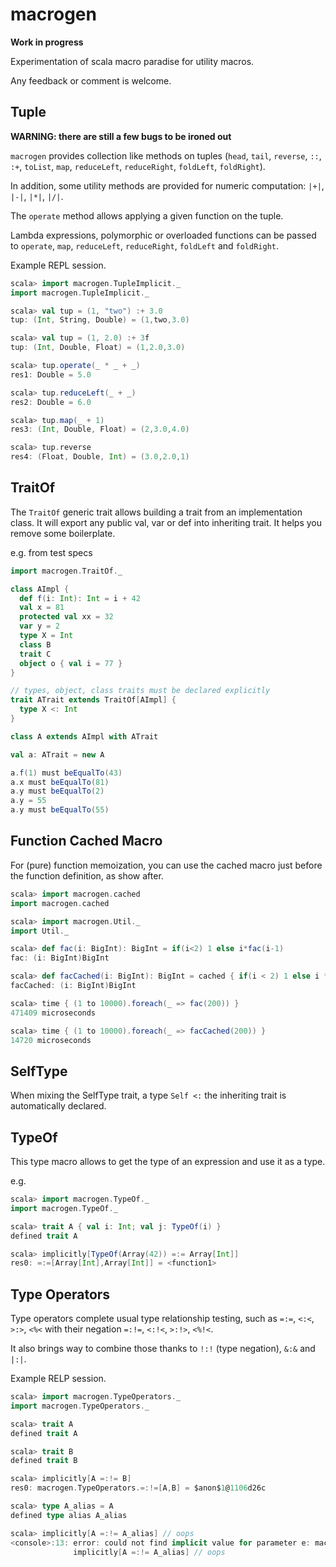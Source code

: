 macrogen
========

**Work in progress**

Experimentation of scala macro paradise for utility macros.

Any feedback or comment is welcome.

Tuple
-----

**WARNING: there are still a few bugs to be ironed out**

`macrogen` provides collection like methods on tuples (`head`, `tail`, `reverse`, `::`, `:+`, `toList`, `map`, `reduceLeft`, `reduceRight`, `foldLeft`, `foldRight`).

In addition, some utility methods are provided for numeric computation: `|+|`, `|-|`, `|*|`, `|/|`.

The `operate` method allows applying a given function on the tuple.

Lambda expressions, polymorphic or overloaded functions can be passed to `operate`, `map`, `reduceLeft`, `reduceRight`, `foldLeft` and `foldRight`.

Example REPL session.

```scala
scala> import macrogen.TupleImplicit._
import macrogen.TupleImplicit._

scala> val tup = (1, "two") :+ 3.0
tup: (Int, String, Double) = (1,two,3.0)

scala> val tup = (1, 2.0) :+ 3f
tup: (Int, Double, Float) = (1,2.0,3.0)

scala> tup.operate(_ * _ + _)
res1: Double = 5.0

scala> tup.reduceLeft(_ + _)
res2: Double = 6.0

scala> tup.map(_ + 1)
res3: (Int, Double, Float) = (2,3.0,4.0)

scala> tup.reverse
res4: (Float, Double, Int) = (3.0,2.0,1)
```

TraitOf
-------

The `TraitOf` generic trait allows building a trait from an implementation class. It will export any public val, var or def into inheriting trait. It helps you remove some boilerplate.

e.g. from test specs
```scala
import macrogen.TraitOf._

class AImpl {
  def f(i: Int): Int = i + 42
  val x = 81
  protected val xx = 32
  var y = 2
  type X = Int
  class B
  trait C
  object o { val i = 77 }
}

// types, object, class traits must be declared explicitly
trait ATrait extends TraitOf[AImpl] {
  type X <: Int
}

class A extends AImpl with ATrait

val a: ATrait = new A

a.f(1) must beEqualTo(43)
a.x must beEqualTo(81)
a.y must beEqualTo(2)
a.y = 55
a.y must beEqualTo(55)
```

Function Cached Macro
---------------------

For (pure) function memoization, you can use the cached macro just before the function definition, as
show after.

```scala
scala> import macrogen.cached
import macrogen.cached

scala> import macrogen.Util._
import Util._

scala> def fac(i: BigInt): BigInt = if(i<2) 1 else i*fac(i-1)
fac: (i: BigInt)BigInt

scala> def facCached(i: BigInt): BigInt = cached { if(i < 2) 1 else i * facCached(i - 1) }
facCached: (i: BigInt)BigInt

scala> time { (1 to 10000).foreach(_ => fac(200)) }
471409 microseconds

scala> time { (1 to 10000).foreach(_ => facCached(200)) }
14720 microseconds
```


SelfType
--------

When mixing the SelfType trait, a type `Self <:` the inheriting trait is automatically declared.  

TypeOf
------

This type macro allows to get the type of an expression and use it as a type.

e.g.
```scala
scala> import macrogen.TypeOf._
import macrogen.TypeOf._

scala> trait A { val i: Int; val j: TypeOf(i) }
defined trait A

scala> implicitly[TypeOf(Array(42)) =:= Array[Int]]
res0: =:=[Array[Int],Array[Int]] = <function1>
```


Type Operators
--------------

Type operators complete usual type relationship testing, such as `=:=`, `<:<`, `>:>`, `<%<` with
their negation `=:!=`, `<:!<`, `>:!>`, `<%!<`.

It also brings way to combine those thanks to `!:!` (type negation), `&:&` and `|:|`.

Example RELP session.

```scala
scala> import macrogen.TypeOperators._
import macrogen.TypeOperators._

scala> trait A
defined trait A

scala> trait B
defined trait B

scala> implicitly[A =:!= B]
res0: macrogen.TypeOperators.=:!=[A,B] = $anon$1@1106d26c

scala> type A_alias = A
defined type alias A_alias

scala> implicitly[A =:!= A_alias] // oops
<console>:13: error: could not find implicit value for parameter e: macrogen.TypeOperators.=:!=[A,A_alias]
              implicitly[A =:!= A_alias] // oops

```


